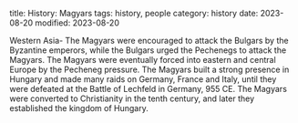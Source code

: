 title: History: Magyars
tags: history, people
category: history
date: 2023-08-20
modified: 2023-08-20


Western Asia-
The Magyars were encouraged to attack
the Bulgars by the Byzantine emperors, while the Bulgars urged the
Pechenegs to attack the Magyars. The Magyars were eventually forced
into eastern and central Europe by the Pecheneg pressure. The Magyars
built a strong presence in Hungary and made many raids on Germany,
France and Italy, until they were defeated at the Battle of Lechfeld
in Germany, 955 CE.
 The Magyars were converted to Christianity
in the tenth century, and later they established the kingdom of Hungary.




